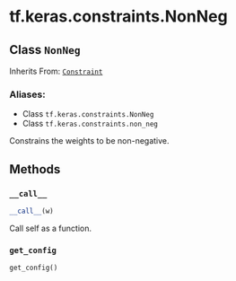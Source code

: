 <div itemscope itemtype="http://developers.google.com/ReferenceObject">
<meta itemprop="name" content="tf.keras.constraints.NonNeg" />
<meta itemprop="path" content="Stable" />
<meta itemprop="property" content="__call__"/>
<meta itemprop="property" content="get_config"/>
</div>

# tf.keras.constraints.NonNeg

## Class `NonNeg`

Inherits From: [`Constraint`](../../../tf/keras/constraints/Constraint.md)

### Aliases:

* Class `tf.keras.constraints.NonNeg`
* Class `tf.keras.constraints.non_neg`

Constrains the weights to be non-negative.
  

## Methods

<h3 id="__call__"><code>__call__</code></h3>

``` python
__call__(w)
```

Call self as a function.

<h3 id="get_config"><code>get_config</code></h3>

``` python
get_config()
```





